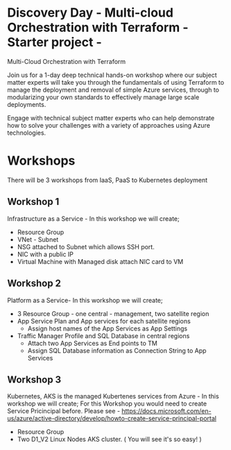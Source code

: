 # Discovery Day - Multi-cloud Orchestration with Terraform - Starter project - 

Multi-Cloud Orchestration with Terraform

Join us for a 1-day deep technical hands-on workshop where our subject matter experts will take you through the fundamentals of using Terraform to manage the deployment and removal of simple Azure services, through to modularizing your own standards to effectively manage large scale deployments.

Engage with technical subject matter experts who can help demonstrate how to solve your challenges with a variety of approaches using Azure technologies.

# Workshops
There will be 3 workshops from IaaS, PaaS to Kubernetes deployment

## Workshop 1
Infrastructure as a Service - In this workshop we will create;
- Resource Group
- VNet - Subnet
- NSG attached to Subnet which allows SSH port.
- NIC with a public IP
- Virtual Machine with Managed disk attach NIC card to VM


## Workshop 2
Platform as a Service- In this workshop we will create;
- 3 Resource Group - one central - management, two satellite region
- App Service Plan and App services for each satellite regions 
	- Assign host names of the App Services as App Settings
- Traffic Manager Profile and SQL Database in central regions
	- Attach two App Services as End points to TM
	- Assign SQL Database information as Connection String to App Services

## Workshop 3
Kubernetes, AKS is the managed Kubertenes services from Azure - In this workshop we will create;
For this Workshop you would need to create Service Pricincipal before. Please see - https://docs.microsoft.com/en-us/azure/active-directory/develop/howto-create-service-principal-portal
- Resource Group
- Two D1_V2 Linux Nodes AKS cluster. ( You will see it's so easy! )
